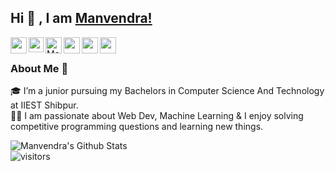 ## Hi 👋 , I am [Manvendra!](https://drive.google.com/file/d/1gLnPt5hEyXbV0UsDcvQmxzjmfhwsI1SG/view?usp=sharing)

<a href="mailto:manvendra141986@gmail.com">
  <img align="left" width="26px" src="https://cdn.jsdelivr.net/npm/simple-icons@v3/icons/gmail.svg" />
</a>
<a href="https://www.linkedin.com/in/manvendrajpoot/">
  <img align="left" width="24px" src="https://cdn.jsdelivr.net/npm/simple-icons@v3/icons/linkedin.svg"  />
</a>
<a href="https://dev.to/manvendrajpoot">
  <img src="https://d2fltix0v2e0sb.cloudfront.net/dev-badge.svg" alt="Manvendra Rajpoot's DEV Profile" width="26px" align="left">
</a>
<a href="https://twitter.com/manvendrajpoot_/">
  <img align="left" width="26px" src="https://cdn.jsdelivr.net/npm/simple-icons@v3/icons/twitter.svg" />
</a>
<a href="https://www.instagram.com/manvendrajpoot_/">
  <img align="left" width="26px" src="https://cdn.jsdelivr.net/npm/simple-icons@v3/icons/instagram.svg" />
</a>
<a href="https://www.facebook.com/manvendrajpoot.0/">
  <img align="left" width="26px" src="https://cdn.jsdelivr.net/npm/simple-icons@v3/icons/facebook.svg" />
</a>

<br />

### About Me 🚀
🎓 I’m a junior pursuing my Bachelors in Computer Science And Technology at IIEST Shibpur. </br>
👨‍💻  I am passionate about Web Dev, Machine Learning & I enjoy solving competitive programming questions and learning new things. </br>


![Manvendra's Github Stats](https://github-readme-stats.vercel.app/api?username=manvendra-rajpoot&show_icons=true&hide_border=true)
<br />
![visitors](https://visitor-badge.laobi.icu/badge?page_id=manvendra-rajpoot.manvendra-rajpoot)

<!--
**manvendra-rajpoot/manvendra-rajpoot** is a ✨ _special_ ✨ repository because its `README.md` (this file) appears on your GitHub profile.

Here are some ideas to get you started:

- 🔭 I’m currently working on ...
- 🌱 I’m currently learning ...
- 👯 I’m looking to collaborate on ...
- 🤔 I’m looking for help with ...
- 💬 Ask me about ...
- 📫 How to reach me: ...
- 😄 Pronouns: ...
- ⚡ Fun fact: ...
-->
